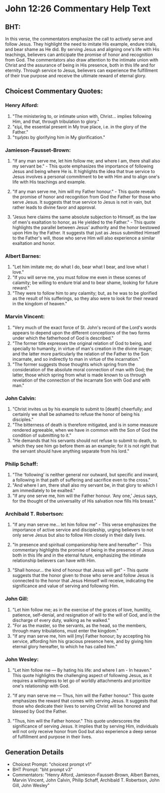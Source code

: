 # John 12:26 Commentary Help Text

## BHT:
In this verse, the commentators emphasize the call to actively serve and follow Jesus. They highlight the need to imitate His example, endure trials, and bear shame as He did. By serving Jesus and aligning one's life with His teachings, believers can anticipate the promise of honor and recognition from God. The commentators also draw attention to the intimate union with Christ and the assurance of being in His presence, both in this life and for eternity. Through service to Jesus, believers can experience the fulfillment of their true purpose and receive the ultimate reward of eternal glory.

## Choicest Commentary Quotes:
### Henry Alford:
1. "The ministering to, or intimate union with, Christ... implies following Him, and that, through tribulation to glory."
2. "εἰμί, the essential present in My true place, i.e. in the glory of the Father."
3. "τιμήσει by glorifying him in My glorification."

### Jamieson-Fausset-Brown:
1. "If any man serve me, let him follow me; and where I am, there shall also my servant be." - This quote emphasizes the importance of following Jesus and being where He is. It highlights the idea that true service to Jesus involves a personal commitment to be with Him and to align one's life with His teachings and example.

2. "If any man serve me, him will my Father honour." - This quote reveals the promise of honor and recognition from God the Father for those who serve Jesus. It suggests that true service to Jesus is not in vain, but rather leads to divine favor and approval.

3. "Jesus here claims the same absolute subjection to Himself, as the law of men's exaltation to honor, as He yielded to the Father." - This quote highlights the parallel between Jesus' authority and the honor bestowed upon Him by the Father. It suggests that just as Jesus submitted Himself to the Father's will, those who serve Him will also experience a similar exaltation and honor.

### Albert Barnes:
1. "Let him imitate me; do what I do, bear what I bear, and love what I love."
2. "If you will serve me, you must follow me even in these scenes of calamity; be willing to endure trial and to bear shame, looking for future reward."
3. "They were to follow him to any calamity; but, as he was to be glorified as the result of his sufferings, so they also were to look for their reward in the kingdom of heaven."

### Marvin Vincent:
1. "Very much of the exact force of St. John's record of the Lord's words appears to depend upon the different conceptions of the two forms under which the fatherhood of God is described."
2. "The former title expresses the original relation of God to being, and specially to humanity, in virtue of man's creation in the divine image; and the latter more particularly the relation of the Father to the Son incarnate, and so indirectly to man in virtue of the incarnation."
3. "The former suggests those thoughts which spring from the consideration of the absolute moral connection of man with God; the latter, those which spring from what is made known to us through revelation of the connection of the incarnate Son with God and with man."

### John Calvin:
1. "Christ invites us by his example to submit to [death] cheerfully; and certainly we shall be ashamed to refuse the honor of being his disciples."
2. "The bitterness of death is therefore mitigated, and is in some measure rendered agreeable, when we have in common with the Son of God the condition of submitting to it."
3. "He demands that his servants should not refuse to submit to death, to which they see him go before them as an example; for it is not right that the servant should have anything separate from his lord."

### Philip Schaff:
1. "The ‘following’ is neither general nor outward, but specific and inward, a following in that path of suffering and sacrifice even to the cross." 
2. "And where I am, there shall also my servant be, in that glory to which I am immediately to be exalted." 
3. "If any one serve me, him will the Father honour. ‘Any one,’ Jesus says, for the thought of the universality of His salvation now fills His breast."

### Archibald T. Robertson:
1. "If any man serve me... let him follow me" - This verse emphasizes the importance of active service and discipleship, urging believers to not only serve Jesus but also to follow Him closely in their daily lives.

2. "In presence and spiritual companionship here and hereafter" - This commentary highlights the promise of being in the presence of Jesus both in this life and in the eternal future, emphasizing the intimate relationship believers can have with Him.

3. "Shall honour... the kind of honour that Jesus will get" - This quote suggests that the honor given to those who serve and follow Jesus is connected to the honor that Jesus Himself will receive, indicating the significance and value of serving and following Him.

### John Gill:
1. "Let him follow me; as in the exercise of the graces of love, humility, patience, self-denial, and resignation of will to the will of God, and in the discharge of every duty, walking as he walked." 
2. "For as the master, so the servants, as the head, so the members, through many tribulations, must enter the kingdom." 
3. "If any man serve me, him will [my] Father honour; by accepting his service, affording him his gracious presence here, and by giving him eternal glory hereafter, to which he has called him."

### John Wesley:
1. "Let him follow me — By hating his life: and where I am - In heaven." This quote highlights the challenging aspect of following Jesus, as it requires a willingness to let go of worldly attachments and prioritize one's relationship with God.

2. "If any man serve me — Thus, him will the Father honour." This quote emphasizes the reward that comes with serving Jesus. It suggests that those who dedicate their lives to serving Christ will be honored and blessed by God the Father.

3. "Thus, him will the Father honour." This quote underscores the significance of serving Jesus. It implies that by serving Him, individuals will not only receive honor from God but also experience a deep sense of fulfillment and purpose in their lives.


## Generation Details
- Choicest Prompt: "choicest prompt v1"
- BHT Prompt: "bht prompt v3"
- Commentators: "Henry Alford, Jamieson-Fausset-Brown, Albert Barnes, Marvin Vincent, John Calvin, Philip Schaff, Archibald T. Robertson, John Gill, John Wesley"
